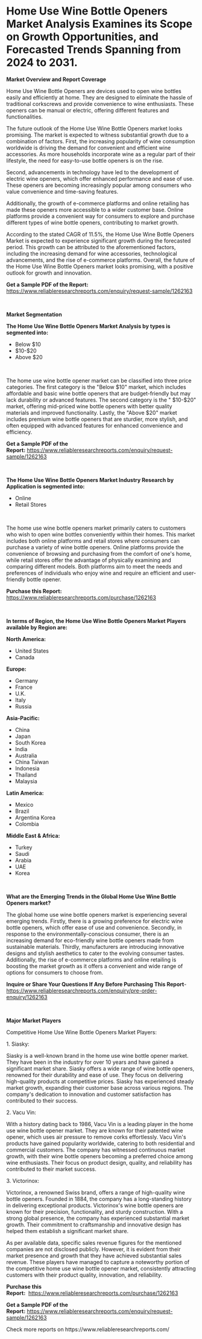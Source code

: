 <p><h1>Home Use Wine Bottle Openers Market Analysis Examines its Scope on Growth Opportunities, and Forecasted Trends Spanning from 2024 to 2031.</h1></p><p><strong>Market Overview and Report Coverage</strong></p>
<p><p>Home Use Wine Bottle Openers are devices used to open wine bottles easily and efficiently at home. They are designed to eliminate the hassle of traditional corkscrews and provide convenience to wine enthusiasts. These openers can be manual or electric, offering different features and functionalities.</p><p>The future outlook of the Home Use Wine Bottle Openers market looks promising. The market is expected to witness substantial growth due to a combination of factors. First, the increasing popularity of wine consumption worldwide is driving the demand for convenient and efficient wine accessories. As more households incorporate wine as a regular part of their lifestyle, the need for easy-to-use bottle openers is on the rise.</p><p>Second, advancements in technology have led to the development of electric wine openers, which offer enhanced performance and ease of use. These openers are becoming increasingly popular among consumers who value convenience and time-saving features.</p><p>Additionally, the growth of e-commerce platforms and online retailing has made these openers more accessible to a wider customer base. Online platforms provide a convenient way for consumers to explore and purchase different types of wine bottle openers, contributing to market growth.</p><p>According to the stated CAGR of 11.5%, the Home Use Wine Bottle Openers Market is expected to experience significant growth during the forecasted period. This growth can be attributed to the aforementioned factors, including the increasing demand for wine accessories, technological advancements, and the rise of e-commerce platforms. Overall, the future of the Home Use Wine Bottle Openers market looks promising, with a positive outlook for growth and innovation.</p></p>
<p><strong>Get a Sample PDF of the Report:</strong> <a href="https://www.reliableresearchreports.com/enquiry/request-sample/1262163">https://www.reliableresearchreports.com/enquiry/request-sample/1262163</a></p>
<p>&nbsp;</p>
<p><strong>Market Segmentation</strong></p>
<p><strong>The Home Use Wine Bottle Openers Market Analysis by types is segmented into:</strong></p>
<p><ul><li>Below $10</li><li>$10-$20</li><li>Above $20</li></ul></p>
<p>&nbsp;</p>
<p><p>The home use wine bottle opener market can be classified into three price categories. The first category is the "Below $10" market, which includes affordable and basic wine bottle openers that are budget-friendly but may lack durability or advanced features. The second category is the " $10-$20" market, offering mid-priced wine bottle openers with better quality materials and improved functionality. Lastly, the "Above $20" market includes premium wine bottle openers that are sturdier, more stylish, and often equipped with advanced features for enhanced convenience and efficiency.</p></p>
<p><strong>Get a Sample PDF of the Report:</strong>&nbsp;<a href="https://www.reliableresearchreports.com/enquiry/request-sample/1262163">https://www.reliableresearchreports.com/enquiry/request-sample/1262163</a></p>
<p>&nbsp;</p>
<p><strong>The Home Use Wine Bottle Openers Market Industry Research by Application is segmented into:</strong></p>
<p><ul><li>Online</li><li>Retail Stores</li></ul></p>
<p>&nbsp;</p>
<p><p>The home use wine bottle openers market primarily caters to customers who wish to open wine bottles conveniently within their homes. This market includes both online platforms and retail stores where consumers can purchase a variety of wine bottle openers. Online platforms provide the convenience of browsing and purchasing from the comfort of one's home, while retail stores offer the advantage of physically examining and comparing different models. Both platforms aim to meet the needs and preferences of individuals who enjoy wine and require an efficient and user-friendly bottle opener.</p></p>
<p><strong>Purchase this Report:</strong>&nbsp; <a href="https://www.reliableresearchreports.com/purchase/1262163">https://www.reliableresearchreports.com/purchase/1262163</a></p>
<p>&nbsp;</p>
<p><strong>In terms of Region, the Home Use Wine Bottle Openers Market Players available by Region are:</strong></p>
<p>
    <p> <strong> North America: </strong>
        <ul>
            <li>United States</li>
            <li>Canada</li>
        </ul>
        </p> 
    <p> <strong> Europe: </strong>
        <ul>
            <li>Germany</li>
            <li>France</li>
            <li>U.K.</li>
            <li>Italy</li>
            <li>Russia</li>
        </ul>
        </p> 
    <p> <strong> Asia-Pacific: </strong>
        <ul>
            <li>China</li>
            <li>Japan</li>
            <li>South Korea</li>
            <li>India</li>
            <li>Australia</li>
            <li>China Taiwan</li>
            <li>Indonesia</li>
            <li>Thailand</li>
            <li>Malaysia</li>
        </ul>
        </p> 
    <p> <strong> Latin America: </strong>
        <ul>
            <li>Mexico</li>
            <li>Brazil</li>
            <li>Argentina Korea</li>
            <li>Colombia</li>
        </ul>
        </p> 
    <p> <strong> Middle East & Africa: </strong>
        <ul>
            <li>Turkey</li>
            <li>Saudi</li>
            <li>Arabia</li>
            <li>UAE</li>
            <li>Korea</li>
        </ul>
    </p>
    </p>
<p>&nbsp;</p>
<p><strong>What are the Emerging Trends in the Global Home Use Wine Bottle Openers market?</strong></p>
<p><p>The global home use wine bottle openers market is experiencing several emerging trends. Firstly, there is a growing preference for electric wine bottle openers, which offer ease of use and convenience. Secondly, in response to the environmentally-conscious consumer, there is an increasing demand for eco-friendly wine bottle openers made from sustainable materials. Thirdly, manufacturers are introducing innovative designs and stylish aesthetics to cater to the evolving consumer tastes. Additionally, the rise of e-commerce platforms and online retailing is boosting the market growth as it offers a convenient and wide range of options for consumers to choose from.</p></p>
<p><strong>Inquire or Share Your Questions If Any Before Purchasing This Report</strong>- <a href="https://www.reliableresearchreports.com/enquiry/pre-order-enquiry/1262163">https://www.reliableresearchreports.com/enquiry/pre-order-enquiry/1262163</a></p>
<p>&nbsp;</p>
<p><strong>Major Market Players</strong></p>
<p><p>Competitive Home Use Wine Bottle Openers Market Players:</p><p>1. Siasky:</p><p>Siasky is a well-known brand in the home use wine bottle opener market. They have been in the industry for over 10 years and have gained a significant market share. Siasky offers a wide range of wine bottle openers, renowned for their durability and ease of use. They focus on delivering high-quality products at competitive prices. Siasky has experienced steady market growth, expanding their customer base across various regions. The company's dedication to innovation and customer satisfaction has contributed to their success.</p><p>2. Vacu Vin:</p><p>With a history dating back to 1986, Vacu Vin is a leading player in the home use wine bottle opener market. They are known for their patented wine opener, which uses air pressure to remove corks effortlessly. Vacu Vin's products have gained popularity worldwide, catering to both residential and commercial customers. The company has witnessed continuous market growth, with their wine bottle openers becoming a preferred choice among wine enthusiasts. Their focus on product design, quality, and reliability has contributed to their market success.</p><p>3. Victorinox:</p><p>Victorinox, a renowned Swiss brand, offers a range of high-quality wine bottle openers. Founded in 1884, the company has a long-standing history in delivering exceptional products. Victorinox's wine bottle openers are known for their precision, functionality, and sturdy construction. With a strong global presence, the company has experienced substantial market growth. Their commitment to craftsmanship and innovative design has helped them establish a significant market share.</p><p>As per available data, specific sales revenue figures for the mentioned companies are not disclosed publicly. However, it is evident from their market presence and growth that they have achieved substantial sales revenue. These players have managed to capture a noteworthy portion of the competitive home use wine bottle opener market, consistently attracting customers with their product quality, innovation, and reliability.</p></p>
<p><strong>Purchase this Report:</strong>&nbsp;&nbsp;<a href="https://www.reliableresearchreports.com/purchase/1262163">https://www.reliableresearchreports.com/purchase/1262163</a></p>
<p></p>
<p><strong>Get a Sample PDF of the Report:</strong>&nbsp;<a href="https://www.reliableresearchreports.com/enquiry/request-sample/1262163">https://www.reliableresearchreports.com/enquiry/request-sample/1262163</a></p>
<p>Check more reports on https://www.reliableresearchreports.com/</p>